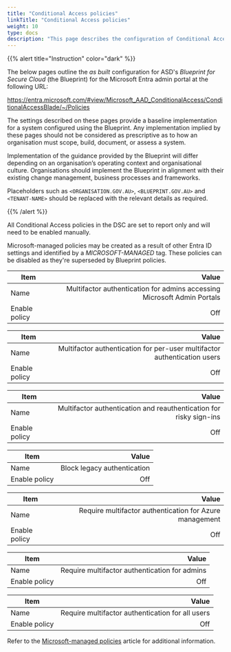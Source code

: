 ```yaml
---
title: "Conditional Access policies"
linkTitle: "Conditional Access policies"
weight: 10
type: docs
description: "This page describes the configuration of Conditional Access policies within Microsoft Entra ID associated with systems built according to the guidance provided by ASD's Blueprint for Secure Cloud."
---
```


{{% alert title="Instruction" color="dark" %}}

The below pages outline the *as built* configuration for ASD's *Blueprint for Secure Cloud* (the Blueprint) for the Microsoft Entra admin portal at the following URL:

<https://entra.microsoft.com/#view/Microsoft_AAD_ConditionalAccess/ConditionalAccessBlade/~/Policies>

The settings described on these pages provide a baseline implementation for a system configured using the Blueprint. Any implementation implied by these pages should not be considered as prescriptive as to how an organisation must scope, build, document, or assess a system.

Implementation of the guidance provided by the Blueprint will differ depending on an organisation’s operating context and organisational culture. Organisations should implement the Blueprint in alignment with their existing change management, business processes and frameworks.

Placeholders such as `<ORGANISATION.GOV.AU>`, `<BLUEPRINT.GOV.AU>` and `<TENANT-NAME>` should be replaced with the relevant details as required.

{{% /alert %}}

All Conditional Access policies in the DSC are set to report only and will need to be enabled manually.

Microsoft-managed policies may be created as a result of other Entra ID settings and identified by a *MICROSOFT-MANAGED* tag. These policies can be disabled as they're superseded by Blueprint policies.

| Item          |                                                                   Value |
| ------------- | ----------------------------------------------------------------------: |
| Name          | Multifactor authentication for admins accessing Microsoft Admin Portals |
| Enable policy |                                                                     Off |

| Item          |                                                                    Value |
| ------------- | -----------------------------------------------------------------------: |
| Name          | Multifactor authentication for per-user multifactor authentication users |
| Enable policy |                                                                      Off |

| Item          |                                                              Value |
| ------------- | -----------------------------------------------------------------: |
| Name          | Multifactor authentication and reauthentication for risky sign-ins |
| Enable policy |                                                                Off |

| Item          |                       Value |
| ------------- | --------------------------: |
| Name          | Block legacy authentication |
| Enable policy |                         Off |

| Item          |                                                   Value |
| ------------- | ------------------------------------------------------: |
| Name          | Require multifactor authentication for Azure management |
| Enable policy |                                                     Off |

| Item          |                                         Value |
| ------------- | --------------------------------------------: |
| Name          | Require multifactor authentication for admins |
| Enable policy |                                           Off |

| Item          |                                            Value |
| ------------- | -----------------------------------------------: |
| Name          | Require multifactor authentication for all users |
| Enable policy |                                              Off |

Refer to the [Microsoft-managed policies](https://learn.microsoft.com/en-us/entra/identity/conditional-access/managed-policies) article for additional information.
